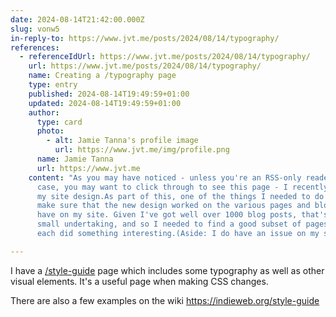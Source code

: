 ```yaml
---
date: 2024-08-14T21:42:00.000Z
slug: vonw5
in-reply-to: https://www.jvt.me/posts/2024/08/14/typography/
references:
  - referenceIdUrl: https://www.jvt.me/posts/2024/08/14/typography/
    url: https://www.jvt.me/posts/2024/08/14/typography/
    name: Creating a /typography page
    type: entry
    published: 2024-08-14T19:49:59+01:00
    updated: 2024-08-14T19:49:59+01:00
    author:
      type: card
      photo:
        - alt: Jamie Tanna's profile image
          url: https://www.jvt.me/img/profile.png
      name: Jamie Tanna
      url: https://www.jvt.me
    content: "As you may have noticed - unless you're an RSS-only reader, in which
      case, you may want to click through to see this page - I recently revamped
      my site design.As part of this, one of the things I needed to do was to
      make sure that the new design worked on the various pages and blog posts I
      have on my site. Given I've got well over 1000 blog posts, that's not a
      small undertaking, and so I needed to find a good subset of pages that
      each did something interesting.(Aside: I do have an issue on my si…"

---
```


I have a [/style-guide](https://www.ciccarello.me/style-guide/) page which includes some typography as well as other visual elements. It's a useful page when making CSS changes. 

There are also a few examples on the wiki
https://indieweb.org/style-guide

